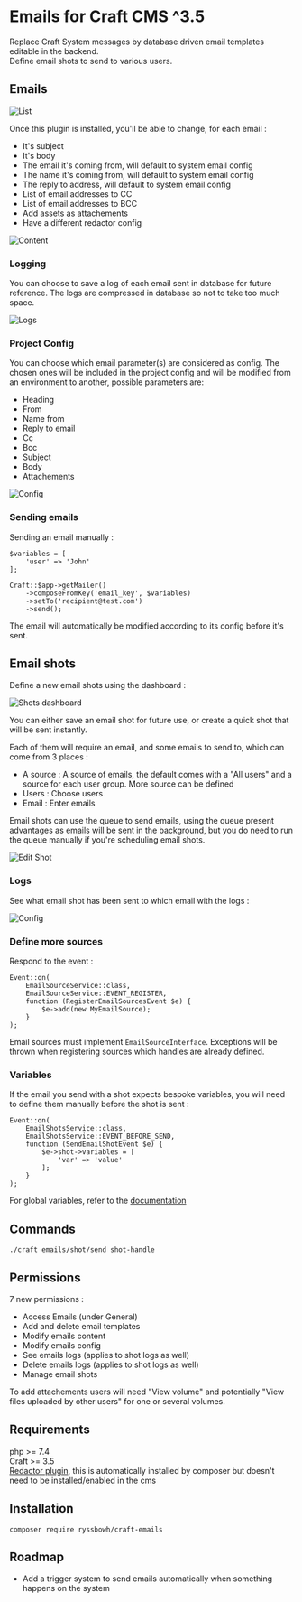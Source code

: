 # Emails for Craft CMS ^3.5

Replace Craft System messages by database driven email templates editable in the backend.  
Define email shots to send to various users.

## Emails

![List](/images/list.png)

Once this plugin is installed, you'll be able to change, for each email :
- It's subject
- It's body
- The email it's coming from, will default to system email config
- The name it's coming from, will default to system email config
- The reply to address, will default to system email config
- List of email addresses to CC
- List of email addresses to BCC
- Add assets as attachements
- Have a different redactor config

![Content](/images/content.png)

### Logging

You can choose to save a log of each email sent in database for future reference. The logs are compressed in database so not to take too much space.

![Logs](/images/logs.png)

### Project Config

You can choose which email parameter(s) are considered as config. The chosen ones will be included in the project config and will be modified from an environment to another, possible parameters are:
- Heading
- From
- Name from
- Reply to email
- Cc
- Bcc
- Subject
- Body
- Attachements

![Config](/images/config.png)

### Sending emails

Sending an email manually :

```
$variables = [
    'user' => 'John'
];

Craft::$app->getMailer()
    ->composeFromKey('email_key', $variables)
    ->setTo('recipient@test.com')
    ->send();
```

The email will automatically be modified according to its config before it's sent.

## Email shots

Define a new email shots using the dashboard :

![Shots dashboard](/images/shots.png)

You can either save an email shot for future use, or create a quick shot that will be sent instantly.

Each of them will require an email, and some emails to send to, which can come from 3 places :
- A source : A source of emails, the default comes with a "All users" and a source for each user group. More source can be defined
- Users : Choose users
- Email : Enter emails

Email shots can use the queue to send emails, using the queue present advantages as emails will be sent in the background, but you do need to run the queue manually if you're scheduling email shots.

![Edit Shot](/images/shot.png)

### Logs

See what email shot has been sent to which email with the logs :

![Config](/images/shots-logs.png)

### Define more sources

Respond to the event :

```
Event::on(
    EmailSourceService::class,
    EmailSourceService::EVENT_REGISTER,
    function (RegisterEmailSourcesEvent $e) {
        $e->add(new MyEmailSource);
    }
);
```

Email sources must implement `EmailSourceInterface`. Exceptions will be thrown when registering sources which handles are already defined.

### Variables

If the email you send with a shot expects bespoke variables, you will need to define them manually before the shot is sent :

```
Event::on(
    EmailShotsService::class,
    EmailShotsService::EVENT_BEFORE_SEND,
    function (SendEmailShotEvent $e) {
        $e->shot->variables = [
            'var' => 'value'
        ];
    }
);
```

For global variables, refer to the [documentation](https://craftcms.com/docs/3.x/dev/global-variables.html#craft)

## Commands

`./craft emails/shot/send shot-handle`

## Permissions

7 new permissions :

- Access Emails (under General)
- Add and delete email templates
- Modify emails content
- Modify emails config 
- See emails logs (applies to shot logs as well)
- Delete emails logs (applies to shot logs as well)
- Manage email shots

To add attachements users will need "View volume" and potentially "View files uploaded by other users" for one or several volumes.

## Requirements

php >= 7.4  
Craft >= 3.5  
[Redactor plugin](https://plugins.craftcms.com/redactor), this is automatically installed by composer but doesn't need to be installed/enabled in the cms

## Installation

`composer require ryssbowh/craft-emails`

## Roadmap

- Add a trigger system to send emails automatically when something happens on the system